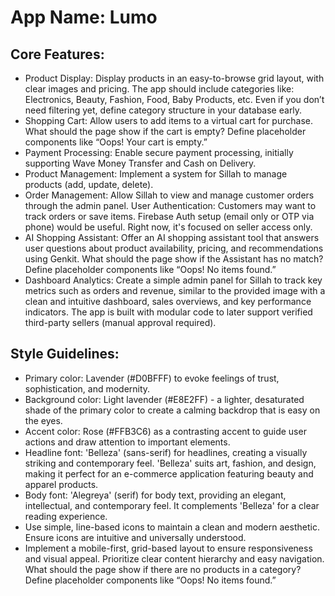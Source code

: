 # **App Name**: Lumo

## Core Features:

- Product Display: Display products in an easy-to-browse grid layout, with clear images and pricing. The app should include categories like: Electronics, Beauty, Fashion, Food, Baby Products, etc. Even if you don’t need filtering yet, define category structure in your database early.
- Shopping Cart: Allow users to add items to a virtual cart for purchase. What should the page show if the cart is empty? Define placeholder components like “Oops! Your cart is empty.”
- Payment Processing: Enable secure payment processing, initially supporting Wave Money Transfer and Cash on Delivery.
- Product Management: Implement a system for Sillah to manage products (add, update, delete).
- Order Management: Allow Sillah to view and manage customer orders through the admin panel. User Authentication: Customers may want to track orders or save items. Firebase Auth setup (email only or OTP via phone) would be useful. Right now, it's focused on seller access only.
- AI Shopping Assistant: Offer an AI shopping assistant tool that answers user questions about product availability, pricing, and recommendations using Genkit. What should the page show if the Assistant has no match? Define placeholder components like “Oops! No items found.”
- Dashboard Analytics: Create a simple admin panel for Sillah to track key metrics such as orders and revenue, similar to the provided image with a clean and intuitive dashboard, sales overviews, and key performance indicators. The app is built with modular code to later support verified third-party sellers (manual approval required).

## Style Guidelines:

- Primary color: Lavender (#D0BFFF) to evoke feelings of trust, sophistication, and modernity.
- Background color: Light lavender (#E8E2FF) - a lighter, desaturated shade of the primary color to create a calming backdrop that is easy on the eyes.
- Accent color: Rose (#FFB3C6) as a contrasting accent to guide user actions and draw attention to important elements.
- Headline font: 'Belleza' (sans-serif) for headlines, creating a visually striking and contemporary feel. 'Belleza' suits art, fashion, and design, making it perfect for an e-commerce application featuring beauty and apparel products.
- Body font: 'Alegreya' (serif) for body text, providing an elegant, intellectual, and contemporary feel. It complements 'Belleza' for a clear reading experience.
- Use simple, line-based icons to maintain a clean and modern aesthetic. Ensure icons are intuitive and universally understood.
- Implement a mobile-first, grid-based layout to ensure responsiveness and visual appeal. Prioritize clear content hierarchy and easy navigation. What should the page show if there are no products in a category? Define placeholder components like “Oops! No items found.”